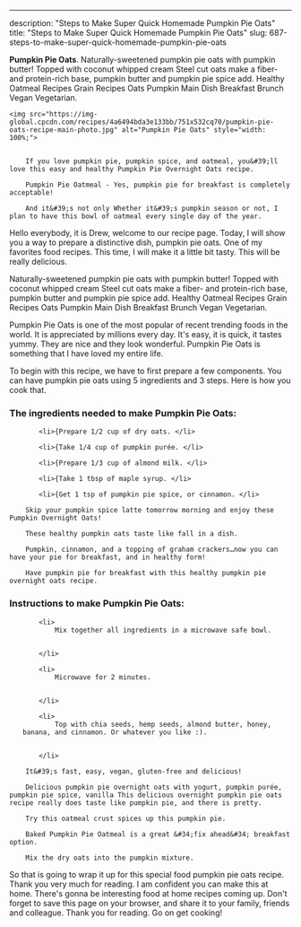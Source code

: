---
description: "Steps to Make Super Quick Homemade Pumpkin Pie Oats"
title: "Steps to Make Super Quick Homemade Pumpkin Pie Oats"
slug: 687-steps-to-make-super-quick-homemade-pumpkin-pie-oats

<p>
	<strong>Pumpkin Pie Oats</strong>. 
	Naturally-sweetened pumpkin pie oats with pumpkin butter! Topped with coconut whipped cream Steel cut oats make a fiber- and protein-rich base, pumpkin butter and pumpkin pie spice add. Healthy Oatmeal Recipes Grain Recipes Oats Pumpkin Main Dish Breakfast Brunch Vegan Vegetarian.
</p>
<p>
	
	<img src="https://img-global.cpcdn.com/recipes/4a6494bda3e133bb/751x532cq70/pumpkin-pie-oats-recipe-main-photo.jpg" alt="Pumpkin Pie Oats" style="width: 100%;">
	
	
		If you love pumpkin pie, pumpkin spice, and oatmeal, you&#39;ll love this easy and healthy Pumpkin Pie Overnight Oats recipe.
	
		Pumpkin Pie Oatmeal - Yes, pumpkin pie for breakfast is completely acceptable!
	
		And it&#39;s not only Whether it&#39;s pumpkin season or not, I plan to have this bowl of oatmeal every single day of the year.
	
</p>
<p>
	Hello everybody, it is Drew, welcome to our recipe page. Today, I will show you a way to prepare a distinctive dish, pumpkin pie oats. One of my favorites food recipes. This time, I will make it a little bit tasty. This will be really delicious.
</p>
	
<p>
	Naturally-sweetened pumpkin pie oats with pumpkin butter! Topped with coconut whipped cream Steel cut oats make a fiber- and protein-rich base, pumpkin butter and pumpkin pie spice add. Healthy Oatmeal Recipes Grain Recipes Oats Pumpkin Main Dish Breakfast Brunch Vegan Vegetarian.
</p>
<p>
	Pumpkin Pie Oats is one of the most popular of recent trending foods in the world. It is appreciated by millions every day. It's easy, it is quick, it tastes yummy. They are nice and they look wonderful. Pumpkin Pie Oats is something that I have loved my entire life.
</p>

<p>
To begin with this recipe, we have to first prepare a few components. You can have pumpkin pie oats using 5 ingredients and 3 steps. Here is how you cook that.
</p>

<h3>The ingredients needed to make Pumpkin Pie Oats:</h3>

<ol>
	
		<li>{Prepare 1/2 cup of dry oats. </li>
	
		<li>{Take 1/4 cup of pumpkin purée. </li>
	
		<li>{Prepare 1/3 cup of almond milk. </li>
	
		<li>{Take 1 tbsp of maple syrup. </li>
	
		<li>{Get 1 tsp of pumpkin pie spice, or cinnamon. </li>
	
</ol>
<p>
	
		Skip your pumpkin spice latte tomorrow morning and enjoy these Pumpkin Overnight Oats!
	
		These healthy pumpkin oats taste like fall in a dish.
	
		Pumpkin, cinnamon, and a topping of graham crackers…now you can have your pie for breakfast, and in healthy form!
	
		Have pumpkin pie for breakfast with this healthy pumpkin pie overnight oats recipe.
	
</p>

<h3>Instructions to make Pumpkin Pie Oats:</h3>

<ol>
	
		<li>
			Mix together all ingredients in a microwave safe bowl.
			
			
		</li>
	
		<li>
			Microwave for 2 minutes.
			
			
		</li>
	
		<li>
			Top with chia seeds, hemp seeds, almond butter, honey, banana, and cinnamon. Or whatever you like :).
			
			
		</li>
	
</ol>

<p>
	
		It&#39;s fast, easy, vegan, gluten-free and delicious!
	
		Delicious pumpkin pie overnight oats with yogurt, pumpkin purée, pumpkin pie spice, vanilla This delicious overnight pumpkin pie oats recipe really does taste like pumpkin pie, and there is pretty.
	
		Try this oatmeal crust spices up this pumpkin pie.
	
		Baked Pumpkin Pie Oatmeal is a great &#34;fix ahead&#34; breakfast option.
	
		Mix the dry oats into the pumpkin mixture.
	
</p>

<p>
	So that is going to wrap it up for this special food pumpkin pie oats recipe. Thank you very much for reading. I am confident you can make this at home. There's gonna be interesting food at home recipes coming up. Don't forget to save this page on your browser, and share it to your family, friends and colleague. Thank you for reading. Go on get cooking!
</p>

